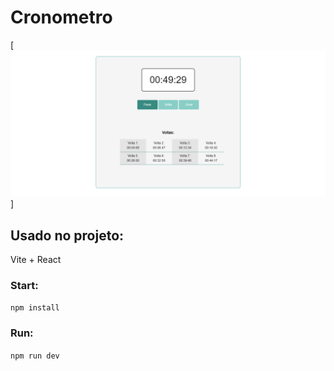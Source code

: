 # Cronometro
[![Projeto][project-screenshot]]

## Usado no projeto:
Vite + React

### Start:
`npm install`
### Run:
`npm run dev`

[project-screenshot]: public/project-screenshot.webp